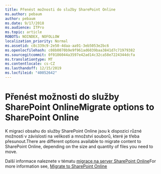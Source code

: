 ```yaml
---
title: Přenést možnosti do služby SharePoint Online
ms.author: pebaum
author: pebaum
ms.date: 9/17/2018
ms.audience: ITPro
ms.topic: article
ROBOTS: NOINDEX, NOFOLLOW
localization_priority: Normal
ms.assetid: c8c339c9-2e50-4daa-aa91-3eb5053e2bc6
ms.openlocfilehash: c08b0070b9e9f961ad6039baa3841d7c71979382
ms.sourcegitcommit: 0f0186044a3597e42ad14c32ca58e7224344dcfa
ms.translationtype: MT
ms.contentlocale: cs-CZ
ms.lasthandoff: 12/15/2019
ms.locfileid: "40052642"
---
```

# <a name="migrate-options-to-sharepoint-online"></a><span data-ttu-id="5ad27-102">Přenést možnosti do služby SharePoint Online</span><span class="sxs-lookup"><span data-stu-id="5ad27-102">Migrate options to SharePoint Online</span></span>

<span data-ttu-id="5ad27-103">K migraci obsahu do služby SharePoint Online jsou k dispozici různé možnosti v závislosti na velikosti a množství souborů, které je třeba přesunout.</span><span class="sxs-lookup"><span data-stu-id="5ad27-103">There are different options available to migrate content to SharePoint Online, depending on the size and quantity of files you need to move.</span></span>
  
<span data-ttu-id="5ad27-104">Další informace naleznete v tématu [migrace na server SharePoint Online](https://go.microsoft.com/fwlink/?linkid-2022029)</span><span class="sxs-lookup"><span data-stu-id="5ad27-104">For more information see, [Migrate to SharePoint Online](https://go.microsoft.com/fwlink/?linkid-2022029)</span></span>
  

